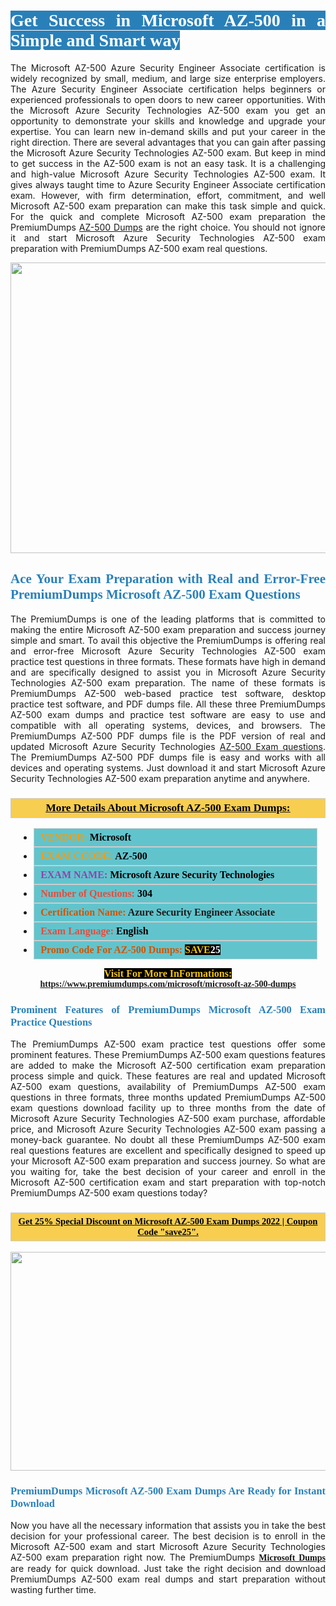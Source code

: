 <h1 style="text-align: justify;"><span style="color:#ffffff;"><span style="font-family:Georgia,serif;"><strong><span style="background-color:#2980b9;">Get Success in Microsoft AZ-500 in a Simple and Smart way</span></strong></span></span></h1>

<p style="text-align: justify;">The Microsoft AZ-500 Azure Security Engineer Associate certification is widely recognized by small, medium, and large size enterprise employers. The Azure Security Engineer Associate certification helps beginners or experienced professionals to open doors to new career opportunities. With the Microsoft Azure Security Technologies AZ-500 exam you get an opportunity to demonstrate your skills and knowledge and upgrade your expertise. You can learn new in-demand skills and put your career in the right direction. There are several advantages that you can gain after passing the Microsoft Azure Security Technologies AZ-500 exam. But keep in mind to get success in the AZ-500 exam is not an easy task. It is a challenging and high-value Microsoft Azure Security Technologies AZ-500 exam. It gives always taught time to Azure Security Engineer Associate certification exam. However, with firm determination, effort, commitment, and well Microsoft AZ-500 exam preparation can make this task simple and quick. For the quick and complete Microsoft AZ-500 exam preparation the PremiumDumps <a href="https://www.premiumdumps.com/microsoft/microsoft-az-500-dumps">AZ-500 Dumps</a> are the right choice. You should not ignore it and start Microsoft Azure Security Technologies AZ-500 exam preparation with PremiumDumps AZ-500 exam real questions.</p>

<p style="text-align: center;"><a href="https://www.premiumdumps.com/microsoft/microsoft-az-500-dumps"><img alt="" src="https://i.imgur.com/KJGzbJ2.jpeg" style="width: 700px; height: 465px;" /></a></p>

<h2 style="text-align: justify;"><span style="color:#2980b9;"><span style="font-family:Georgia,serif;"><strong>Ace Your Exam Preparation with Real and Error-Free PremiumDumps Microsoft AZ-500 Exam Questions</strong></span></span></h2>

<p style="text-align: justify;">The PremiumDumps is one of the leading platforms that is committed to making the entire Microsoft AZ-500 exam preparation and success journey simple and smart. To avail this objective the PremiumDumps is offering real and error-free Microsoft Azure Security Technologies AZ-500 exam practice test questions in three formats. These formats have high in demand and are specifically designed to assist you in Microsoft Azure Security Technologies AZ-500 exam preparation. The name of these formats is PremiumDumps AZ-500 web-based practice test software, desktop practice test software, and PDF dumps file. All these three PremiumDumps AZ-500 exam dumps and practice test software are easy to use and compatible with all operating systems, devices, and browsers. The PremiumDumps AZ-500 PDF dumps file is the PDF version of real and updated Microsoft Azure Security Technologies <a href="https://www.premiumdumps.com/microsoft/microsoft-az-500-dumps">AZ-500 Exam questions</a>. The PremiumDumps AZ-500 PDF dumps file is easy and works with all devices and operating systems. Just download it and start Microsoft Azure Security Technologies AZ-500 exam preparation anytime and anywhere.</p>

<h3 style="background: #f7ce50; border: 1px solid rgb(204, 204, 204); padding: 5px 10px; text-align: center;"><span style="font-family:Georgia,serif;"><u><u><span style="color:#000000;"><span style="font-size:11pt"><span style="line-height:normal"><b><span style="font-size:13.0pt"><span cambria="">More Details About Microsoft AZ-500 Exam Dumps:</span></span></b></span></span></span></u></u></span></h3>

<ul>
	<li style="margin:0cm 10pt">
	<div style="background:#61c4cd; border: 1px solid rgb(204, 204, 204); padding: 5px 10px; text-align: justify;"><span style="font-family:Georgia,serif;"><span style="font-size:11pt"><span style="line-height:normal"><b><span style="font-size:12.0pt"><span new="" roman="" times=""><span style="color:#f39c12;">VENDOR:</span> <span style="color:#000000;">Microsoft</span></span></span></b></span></span></span></div>
	</li>
	<li style="margin:0cm 10pt">
	<div style="background: #61c4cd; border: 1px solid rgb(204, 204, 204); padding: 5px 10px; text-align: justify;"><span style="font-family:Georgia,serif;"><span style="font-size:11pt"><span style="line-height:normal"><b><span style="font-size:12.0pt"><span new="" roman="" times=""><span style="color:#f39c12;">EXAM CCODE:</span> <span style="color:#000000;">AZ-500</span></span></span></b></span></span></span></div>
	</li>
	<li style="margin:0cm 10pt">
	<div style="background: #61c4cd; border: 1px solid rgb(204, 204, 204); padding: 5px 10px; text-align: justify;"><span style="font-family:Georgia,serif;"><span style="font-size:11pt"><span style="line-height:normal"><b><span style="font-size:12.0pt"><span new="" roman="" times=""><span style="color:#8e44ad;">EXAM NAME:</span> <span style="color:#000000;">Microsoft Azure Security Technologies</span></span></span></b></span></span></span></div>
	</li>
	<li style="margin:0cm 10pt">
	<div style="background: #61c4cd; border: 1px solid rgb(204, 204, 204); padding: 5px 10px;"><span style="font-family:Georgia,serif;"><span style="font-size:11pt"><span style="line-height:normal"><b><span style="font-size:12.0pt"><span new="" roman="" times=""><span style="color:#e74c3c;">Number of Questions:</span><span style="color:#000000;"><span style="color:#f1c40f;"> </span>304</span></span></span></b></span></span></span></div>
	</li>
	<li style="margin:0cm 10pt">
	<div style="background: #61c4cd; border: 1px solid rgb(204, 204, 204); padding: 5px 10px; text-align: justify;"><span style="font-family:Georgia,serif;"><span style="font-size:11pt"><span style="line-height:normal"><b><span style="font-size:12.0pt"><span new="" roman="" times=""><span style="color:#d35400;">Certification Name:</span> Azure Security Engineer Associate</span></span></b></span></span></span></div>
	</li>
	<li style="margin:0cm 10pt">
	<div style="background: #61c4cd; border: 1px solid rgb(204, 204, 204); padding: 5px 10px; text-align: justify;"><span style="font-family:Georgia,serif;"><span style="font-size:11pt"><span style="line-height:normal"><b><span style="font-size:12.0pt"><span new="" roman="" times=""><span style="color:#e74c3c;">Exam Language:</span> <span style="color:#000000;">English</span></span></span></b></span></span></span></div>
	</li>
	<li style="margin:0cm 10pt">
	<div style="background: #61c4cd; border: 1px solid rgb(204, 204, 204); padding: 5px 10px;"><span style="font-family:Georgia,serif;"><span style="font-size:11pt"><span style="line-height:normal"><b><span style="font-size:12.0pt"><span new="" roman="" times=""><span style="color:#d35400;">Promo Code For AZ-500 Dumps:</span><span style="color:#f1c40f;"> <span style="background-color:#000000;">SAVE</span></span><span style="color:#ffffff;"><span style="background-color:#000000;">25</span></span></span></span></b></span></span></span></div>
	</li>
</ul>

<p style="text-align: center;"><span style="font-family:Georgia,serif;"><strong><span style="font-size:16px;"><span style="color:#f1c40f;"><span style="background-color:#000000;">Visit For More InFormations:</span></span></span> <a href="https://www.premiumdumps.com/microsoft/microsoft-az-500-dumps">https://www.premiumdumps.com/microsoft/microsoft-az-500-dumps</a></strong></span></p>

<h3 style="text-align: justify;"><span style="color:#2980b9;"><span style="font-family:Georgia,serif;"><strong><strong><strong>Prominent Features of PremiumDumps Microsoft AZ-500 Exam Practice Questions</strong></strong></strong></span></span></h3>

<p style="text-align: justify;">The PremiumDumps AZ-500 exam practice test questions offer some prominent features. These PremiumDumps AZ-500 exam questions features are added to make the Microsoft AZ-500 certification exam preparation process simple and quick. These features are real and updated Microsoft AZ-500 exam questions, availability of PremiumDumps AZ-500 exam questions in three formats, three months updated PremiumDumps AZ-500 exam questions download facility up to three months from the date of Microsoft Azure Security Technologies AZ-500 exam purchase, affordable price, and Microsoft Azure Security Technologies AZ-500 exam passing a money-back guarantee. No doubt all these PremiumDumps AZ-500 exam real questions features are excellent and specifically designed to speed up your Microsoft AZ-500 exam preparation and success journey. So what are you waiting for, take the best decision of your career and enroll in the Microsoft AZ-500 certification exam and start preparation with top-notch PremiumDumps AZ-500 exam questions today?</p>

<h3 style="background: rgb(247, 206, 80); border: 1px solid rgb(204, 204, 204); padding: 5px 10px; text-align: center;"><span style="font-family:Georgia,serif;"><u><span style="color:#000000;"><span style="font-size:11pt;"><span style="line-height:normal;"><b><span cambria="">Get 25% Special Discount on Microsoft AZ-500 Exam Dumps 2022 | Coupon Code "save25".</span></b></span></span></span></u></span></h3>

<p style="text-align: center;"><strong><strong><a href="https://www.premiumdumps.com/microsoft/microsoft-az-500-dumps"><img alt="" src="https://i.imgur.com/F18GQwv.jpeg" style="width: 700px; height: 350px;" /></a></strong></strong></p>

<h3 style="text-align: justify;"><strong><span style="color:#2980b9;"><span style="font-family:Georgia,serif;"><strong><strong><strong>PremiumDumps Microsoft AZ-500 Exam Dumps Are Ready for Instant Download</strong></strong></strong></span></span></strong></h3>

<p style="text-align: justify;">Now you have all the necessary information that assists you in take the best decision for your professional career. The best decision is to enroll in the Microsoft AZ-500 exam and start Microsoft Azure Security Technologies AZ-500 exam preparation right now. The PremiumDumps <span style="font-family:Georgia,serif;"><strong><a href="https://www.premiumdumps.com/microsoft-exam-dumps">Microsoft Dumps</a></strong></span> are ready for quick download. Just take the right decision and download PremiumDumps AZ-500 exam real dumps and start preparation without wasting further time.</p>
